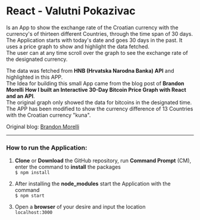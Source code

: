 # React - Valutni Pokazivac

Is an App to show the exchange rate of the Croatian currency with the currency's of thirteen different Countries, through the time span of 30 days. The Application starts with today's date and goes 30 days in the past. It uses a price graph to show and highlight the data fetched.  
The user can at any time scroll over the graph to see the exchange rate of the designated currency.


The data was fetched from **HNB (Hrvatska Narodna Banka) API** and highlighted in this APP.  
The Idea for building this small App came from the blog post of **Brandon Morelli** **How I built an Interactive 30-Day Bitcoin Price Graph with React and an API**.  
The original graph only showed the data for bitcoins in the designated time. The APP has been modified to show the currency difference of 13 Countries with the Croatian currency "kuna".  

Original blog: [Brandon Morelli](https://codeburst.io/how-i-built-an-interactive-30-day-bitcoin-price-graph-with-react-and-an-api-6fe551c2ab1d)  

***
### How to run the Application:
1. **Clone** or **Download** the GitHub repository, run **Command Prompt** (CM), enter the command to **install** the packages  
    `$ npm install`

2. After installing the **node_modules** start the Application with the command  
    `$ npm start`

3. Open a **browser** of your desire and input the location  
    `localhost:3000`
